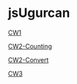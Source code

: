 # jsUgurcan

[CW1](./CW1.png)

[CW2-Counting](./Counting.html)

[CW2-Convert](./convert.html)

[CW3](./CW3.png)
